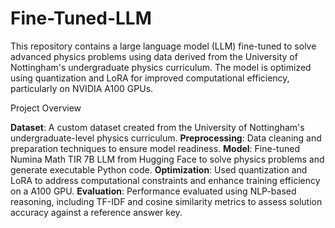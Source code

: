 # Fine-Tuned-LLM

This repository contains a large language model (LLM) fine-tuned to solve advanced physics problems using data derived from the University of Nottingham's undergraduate physics curriculum. The model is optimized using quantization and LoRA for improved computational efficiency, particularly on NVIDIA A100 GPUs.

Project Overview

**Dataset**: A custom dataset created from the University of Nottingham's undergraduate-level physics curriculum.
**Preprocessing**: Data cleaning and preparation techniques to ensure model readiness.
**Model**: Fine-tuned Numina Math TIR 7B LLM from Hugging Face to solve physics problems and generate executable Python code.
**Optimization**: Used quantization and LoRA to address computational constraints and enhance training efficiency on a A100 GPU.
**Evaluation**: Performance evaluated using NLP-based reasoning, including TF-IDF and cosine similarity metrics to assess solution accuracy against a reference answer key.

